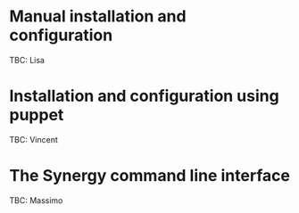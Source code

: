 
# Manual installation and configuration

TBC: Lisa



# Installation and configuration using puppet

TBC: Vincent


# The Synergy command line interface

TBC: Massimo